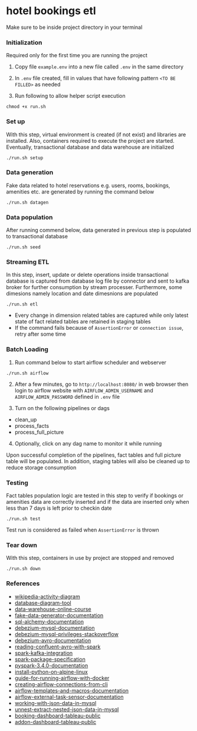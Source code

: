 # hotel bookings etl

Make sure to be inside project directory in your terminal

### Initialization

Required only for the first time you are running the project

1. Copy file `example.env` into a new file called `.env` in the same directory
   
2. In `.env` file created, fill in values that have following pattern `<TO BE FILLED>` as needed 

3. Run following to allow helper script execution

```
chmod +x run.sh
```


### Set up

With this step, virtual environment is created (if not exist) and libraries are installed. Also, containers required to execute the project are started. Eventually, transactional database and data warehouse are initialized

```
./run.sh setup
```


### Data generation

Fake data related to hotel reservations e.g. users, rooms, bookings, amenities etc. are generated by running the command below

```
./run.sh datagen
```


### Data population

After running commend below, data generated in previous step is populated to transactional database

```
./run.sh seed
```


### Streaming ETL

In this step, insert, update or delete operations inside transactional database is captured from database log file by connector and sent to kafka broker for further consumption by stream processer. Furthermore, some dimesions namely location and date dimesnions are populated

```
./run.sh etl
```


- Every change in dimension related tables are captured while only latest state of fact related tables are retained in staging tables
- If the command fails because of `AssertionError` or `connection issue`, retry after some time


### Batch Loading

1. Run command below to start airflow scheduler and webserver
```
./run.sh airflow
```

2. After a few minutes, go to `http://localhost:8080/` in web browser then login to airflow website with `AIRFLOW_ADMIN_USERNAME` and `AIRFLOW_ADMIN_PASSWORD` defined in `.env` file
   
3. Turn on the following pipelines or dags
- clean_up
- process_facts
- process_full_picture

4. Optionally, click on any dag name to monitor it while running

Upon successful completion of the pipelines, fact tables and full picture table will be populated. In addition, staging tables will also be cleaned up to reduce storage consumption



### Testing

Fact tables population logic are tested in this step to verify if bookings or amenities data are correctly inserted and if the data are inserted only when less than 7 days is left prior to checkin date

```
./run.sh test
```

Test run is considered as failed when  `AssertionError` is thrown



### Tear down

With this step, containers in use by project are stopped and removed

```
./run.sh down
```

### References

- [wikipedia-activity-diagram](https://en.wikipedia.org/wiki/Activity_diagram)
- [database-diagram-tool](https://dbdiagram.io)
- [data-warehouse-online-course](https://www.udemy.com/share/106qIm/)
- [fake-data-generator-documentation](https://faker.readthedocs.io/en/master/)
- [sql-alchemy-documentation](https://docs.sqlalchemy.org/en/20/)
- [debezium-mysql-documentation](https://debezium.io/documentation/reference/stable/connectors/mysql.html)
- [debezium-mysql-privileges-stackoverflow](https://stackoverflow.com/questions/70658178/how-to-grant-all-mysql-8-0-privileges-to-debezium-in-windows)
- [debezium-avro-documentation](https://debezium.io/documentation/reference/stable/configuration/avro.html)
- [reading-confluent-avro-with-spark](https://medium.com/@mrugankray/real-time-avro-data-analysis-with-spark-streaming-and-confluent-kafka-in-python-426f5e05392d)
- [spark-kafka-integration](https://spark.apache.org/docs/3.4.0/structured-streaming-kafka-integration.html)
- [spark-package-specification](https://stackoverflow.com/questions/54285151/kafka-structured-streaming-kafkasourceprovider-could-not-be-instantiated)
- [pyspark-3.4.0-documentation](https://spark.apache.org/docs/3.4.0/api/python/index.html)
- [install-python-on-alpine-linux](https://stackoverflow.com/a/73294721)
- [guide-for-running-airflow-with-docker](https://stackabuse.com/running-airflow-locally-with-docker-a-technical-guide/)
- [creating-airflow-connections-from-cli](https://airflow.apache.org/docs/apache-airflow/stable/howto/connection.html#creating-a-connection-from-the-cli)
- [airflow-templates-and-macros-documentation](https://airflow.apache.org/docs/apache-airflow/stable/templates-ref.html)
- [airflow-external-task-sensor-documentation](https://airflow.apache.org/docs/apache-airflow/stable/_api/airflow/sensors/external_task/index.html#airflow.sensors.external_task.ExternalTaskSensor)
- [working-with-json-data-in-mysql](https://www.digitalocean.com/community/tutorials/working-with-json-in-mysql)
- [unnest-extract-nested-json-data-in-mysql](https://andreessulp.medium.com/how-to-unnest-extract-nested-json-data-in-mysql-8-0-c9322c90df12)
- [booking-dashboard-tableau-public](https://public.tableau.com/views/HotelBookingDemand_16990387653270/bookingdemand?:language=en-US&publish=yes&:display_count=n&:origin=viz_share_link)
- [addon-dashboard-tableau-public](https://public.tableau.com/views/HotelAddonDemand/addondemand?:language=en-US&:display_count=n&:origin=viz_share_link)

